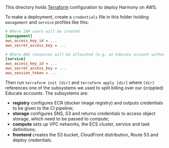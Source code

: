 This directory holds [Terraform](https://terraform.io) configuration to deploy Harmony on AWS.

To make a deployment, create a `credentials` file in this folder holding `management` and `service` profiles like this:

```ini
# Where IAM users will be created
[management]
aws_access_key_id = ...
aws_secret_access_key = ...

# Where AWS resources will be allocated (e.g. an Educate account without IAM permissions)
[service]
aws_access_key_id = ...
aws_secret_access_key = ...
aws_session_token = ...
```

Then run `terraform init [dir]` and `terraform apply [dir]` where `[dir]` references one of the subsystems we used to
split billing over our (crippled) Educate accounts. The subsystems are:

- **registry** configures ECR (docker image registry) and outputs credentials to be given to the CI pipeline;
- **storage** configures SNS, S3 and returns credentials to access object storage, which need to be passed to _compute_;
- **compute** sets up VPC networks, the ECS cluster, service and task definitions;
- **frontend** creates the S3 bucket, CloudFront distribution, Route 53 and deploy credentials.
